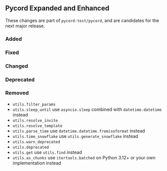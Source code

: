 ## Pycord Expanded and Enhanced

These changes are part of `pycord-test/pycord`, and are candidates for the next major
release.

### Added

### Fixed

### Changed

### Deprecated

### Removed

- `utils.filter_params`
- `utils.sleep_until` use `asyncio.sleep` combined with `datetime.datetime` instead
- `utils.resolve_invite`
- `utils.resolve_template`
- `utils.parse_time` use `datetime.datetime.fromisoformat` instead
- `utils.time_snowflake` use `utils.generate_snowflake` instead
- `utils.warn_deprecated`
- `utils.deprecated`
- `utils.get` use `utils.find` instead
- `utils.as_chunks` use `itertools.batched` on Python 3.12+ or your own implementation
  instead
